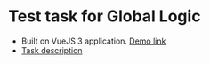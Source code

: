 # Test task for Global Logic
- Built on VueJS 3 application. [Demo link](https://1nsider21.github.io/test-task-for-global-logic/)
- [Task description](https://docs.google.com/document/d/1UENAuMzDozXDbCQ6egD2DNwn8umn9FOsCkfJ6nxVl3s/edit#)
